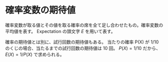 # 確率変数の期待値

確率変数が取る値とその値を取る確率の席を全て足し合わせたもの。確率変数の平均値を表す。
Expectation の頭文字 $E$ を用いて表す。

確率の期待値とは別に、試行回数の期待値もある。
当たりの確率 P(X) が 1/10 のくじの場合、当たるまでの試行回数の期待値は 10 回。
$P(X) = 1/10$ だから、$E(X) = 1/P(X)$ で求められる。
